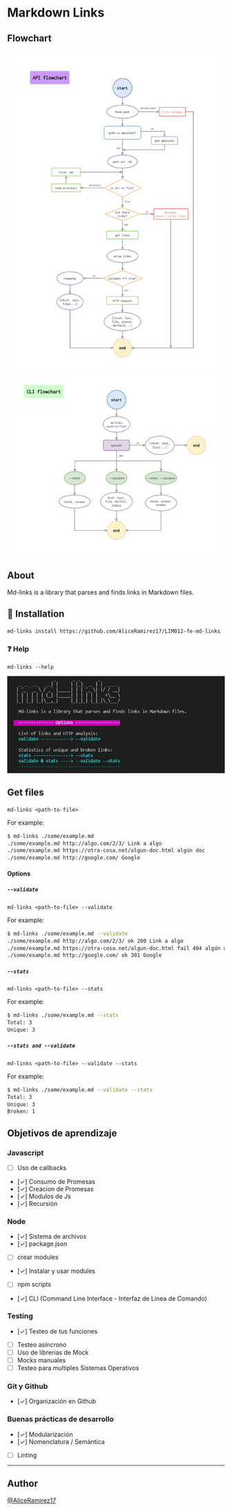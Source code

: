 # Markdown Links

## Flowchart

![API flowchart](./img/API-flowchart.jpg)
![CLI flowchart](./img/CLI-flowchart.jpg)

## About

Md-links is a library that parses and finds links in Markdown files.

## :pushpin: Installation

`md-links install https://github.com/AliceRamirez17/LIM012-fe-md-links`

### :question: Help

`md-links --help`

![md-links help](./img/md-links_help.jpg)

## Get files

`md-links <path-to-file>`

For example:

```sh
$ md-links ./some/example.md
./some/example.md http://algo.com/2/3/ Link a algo
./some/example.md https://otra-cosa.net/algun-doc.html algún doc
./some/example.md http://google.com/ Google
```

#### Options

##### `--validate`

`md-links <path-to-file> --validate`

For example:

```sh
$ md-links ./some/example.md --validate
./some/example.md http://algo.com/2/3/ ok 200 Link a algo
./some/example.md https://otra-cosa.net/algun-doc.html fail 404 algún doc
./some/example.md http://google.com/ ok 301 Google
```

##### `--stats`

`md-links <path-to-file> --stats`

For example:

```sh
$ md-links ./some/example.md --stats
Total: 3
Unique: 3
```

##### `--stats and --validate`

`md-links <path-to-file> --validate --stats`

For example:

```sh
$ md-links ./some/example.md --validate --stats
Total: 3
Unique: 3
Broken: 1
```

## Objetivos de aprendizaje

### Javascript
- [ ] Uso de callbacks
- [✓] Consumo de Promesas
- [✓] Creacion de Promesas
- [✓] Modulos de Js
- [✓] Recursión

### Node
- [✓] Sistema de archivos
- [✓] package.json
- [ ] crear modules
- [✓] Instalar y usar modules
- [ ] npm scripts
- [✓] CLI (Command Line Interface - Interfaz de Línea de Comando)

### Testing
- [✓] Testeo de tus funciones
- [ ] Testeo asíncrono
- [ ] Uso de librerias de Mock
- [ ] Mocks manuales
- [ ] Testeo para multiples Sistemas Operativos

### Git y Github
- [✓] Organización en Github

### Buenas prácticas de desarrollo
- [✓] Modularización
- [✓] Nomenclatura / Semántica
- [ ] Linting

***

## Author

[@AliceRamirez17](https://github.com/AliceRamirez17 "Alice's repository")